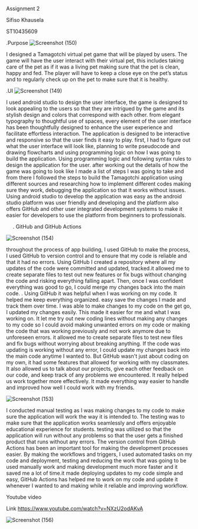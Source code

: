 Assignment 2

Sifiso Khausela

ST10435609

.Purpose
 ![Screenshot (150)](https://github.com/Sifisopk/My_Tamagotchi_App/assets/162301784/738ab5b5-8b88-4182-8787-8256baba70dd)

I designed a Tamagotchi virtual pet game that will be played by users. The game will have the user interact with their virtual pet, this includes taking care of the pet as if it was a living pet making sure that the pet is clean, happy and fed. The player will have to keep a close eye on the pet’s status and to regularly check up on the pet to make sure that it is healthy.

 
.UI
 ![Screenshot (149)](https://github.com/Sifisopk/My_Tamagotchi_App/assets/162301784/0ef896d9-6d48-4309-9058-cb8b4722e740)

I used android studio to design the user interface, the game is designed to look appealing to the users so that they are intrigued by the game and its stylish design and colors that correspond with each other. from elegant typography to thoughtful use of spaces, every element of the user interface has been thoughtfully designed to enhance the user experience and facilitate effortless interaction. The application is designed to be interactive and responsive so that the user finds it easy to play. first, I had to figure out what the user interface will look like, planning to write pseudocode and drawing flowcharts and using programming logic on how I was going to build the application. Using programming logic and following syntax rules to design the application for the user. after working out the details of how the game was going to look like I made a list of steps I was going to take and from there I followed the steps to build the Tamagotchi application using different sources and researching how to implement different codes making sure they work, debugging the application so that it works without issues.
Using android studio to develop the application was easy as the android studio platform was user friendly and developing and the platform also offers GitHub and other user integrated development systems to make it easier for developers to use the platform from beginners to professionals.

 
. GitHub and GitHub Actions
 
![Screenshot (154)](https://github.com/Sifisopk/My_Tamagotchi_App/assets/162301784/d47d14ae-6b9d-4e93-9eec-708c1d046968)

throughout the process of app building, I used GitHub to make the process, I used GitHub to version control and to ensure that my code is reliable and that it had no errors. Using GitHub I created a repository where all my updates of the code were committed and updated, tracked.it allowed me to create separate files to test out new features or fix bugs without changing the code and risking everything falling apart. Then, once I was confident everything was good to go, I could merge my changes back into the main code.
. Using GitHub
 it was helpful when I was working on my code. It helped me keep everything organized. easy save the changes I made and track them over time. I was able to make changes to my code on the get go, I updated my changes easily. This made it easier for me and what I was working on. It let me try out new coding lines without making any changes to my code so I could avoid making unwanted errors on my code or making the code that was working previously and not work anymore due to unforeseen errors. it allowed me to create separate files to test new files and fix bugs without worrying about breaking anything. If the code was updating is working without any error, I could update my changes back into the main code anytime I wanted to. But GitHub wasn't just about coding on my own, it had some features that allowed for working with my classmates. It also allowed us to talk about our projects, give each other feedback on our code, and keep track of any problems we encountered. It really helped us work together more effectively. It made everything way easier to handle and improved how well I could work with my friends.
 
![Screenshot (153)](https://github.com/Sifisopk/My_Tamagotchi_App/assets/162301784/af65c8cd-d998-4597-8e35-0a7d7e4ed28c)

I conducted manual testing as I was making changes to my code to make sure the application will work the way it is intended to. The testing was to make sure that the application works seamlessly and offers enjoyable educational experience for students. testing was utilized so that the application will run without any problems so that the user gets a finished product that runs without any errors. The version control from GitHub Actions has been an important tool for making the development processes easier. By making the workflows and triggers, I used automated tasks on my code and deployment, testing and reducing the work that was going to be used manually work and making development much more faster and it saved me a lot of time.it made deploying updates to my code simple and easy, GitHub Actions has helped me to work on my code and update it whenever I wanted to and making while it reliable and improving workflow.

Youtube video

Link https://www.youtube.com/watch?v=NXzU2odAKvA

![Screenshot (156)](https://github.com/Sifisopk/My_Tamagotchi_App/assets/162301784/4c34eb01-8b60-4919-b1f7-7f3dd62bd960)
